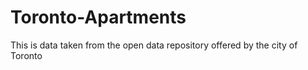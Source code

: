 # Toronto-Apartments
This is data taken from the open data repository offered by the city of Toronto
